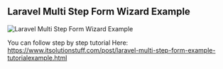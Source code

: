 ## Laravel Multi Step Form Wizard Example

![Laravel Multi Step Form Wizard Example](https://itsolutionstuff.com/upload/laravel-multi-step-form.gif)

You can follow step by step tutorial Here: https://www.itsolutionstuff.com/post/laravel-multi-step-form-example-tutorialexample.html
